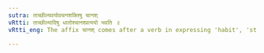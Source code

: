 ```yaml
---
sutra: ताच्छील्यवयोवचनशक्तिषु चानश्
vRtti: ताच्छील्यादिषु धातोश्चानश्प्रत्ययो भवति ॥
vRtti_eng: The affix चानश् comes after a verb in expressing 'habit', 'standard of age' and 'ability'.

---
```

